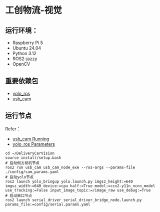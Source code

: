 # 工创物流-视觉

## 运行环境：
- Raspberry Pi 5
- Ubuntu 24.04
- Python 3.12
- ROS2-jazzy
- OpenCV

## 重要依赖包
- [yolo_ros](https://github.com/mgonzs13/yolo_ros)
- [usb_cam](https://github.com/ros-drivers/usb_cam)

## 运行节点

Refer：
- [usb_cam Running](https://github.com/ros-drivers/usb_cam?tab=readme-ov-file#running)
- [yolo_ros Parameters](https://github.com/mgonzs13/yolo_ros?tab=readme-ov-file#parameters)

```shell
cd ~/DeliveryCarVision
source install/setup.bash
# 启动侧方相机节点
ros2 run usb_cam usb_cam_node_exe --ros-args --params-file ./config/cam_params.yaml 
# 启动yolo节点
ros2 launch yolo_bringup yolo.launch.py imgsz_height:=640 imgsz_width:=640 device:=cpu half:=True model:=ccv2-y11n_ncnn_model use_tracking:=False input_image_topic:=/image_raw use_debug:=True
# 启动串口节点
ros2 launch serial_driver serial_driver_bridge_node.launch.py params_file:=config/serial.params.yaml
```